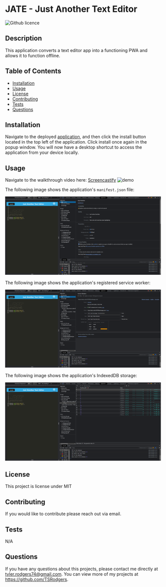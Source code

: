 # JATE - Just Another Text Editor
  ![Github licence](http://img.shields.io/badge/license-MIT-blue.svg)

  
  ## Description 
  This application converts a text editor app into a functioning PWA and allows it to function offline. 

  ## Table of Contents
  * [Installation](#installation)
  * [Usage](#usage)
  * [License](#license)
  * [Contributing](#contributing)
  * [Tests](#tests)
  * [Questions](#questions)
  
  ## Installation 
  Navigate to the deployed [application](https://salty-castle-85709.herokuapp.com/), and then click the install button located in the top left of the application. Click install once again in the popup window. You will now have a desktop shortcut to access the application from your device locally.

  ## Usage 
  Navigate to the walkthrough video here: [Screencastify](https://drive.google.com/file/d/1smifrf2WMzYejQA5fCBgxk1fFNT7VYBK/view)
  <img src='images/jate-gif.gif' alt='demo' /><br/>
  
  The following image shows the application's `manifest.json` file:

  <img src='images/jate-man.png' alt='demo'>

  The following image shows the application's registered service worker: 

  <img src='images/jate-sw.png' alt='demo' />

  The following image shows the application's IndexedDB storage:

  <img src='images/jate-db.png' alt='demo' />

  ## License 
  This project is license under MIT

  ## Contributing 
  If you would like to contribute please reach out via email.

  ## Tests
  N/A

  ## Questions
  If you have any questions about this projects, please contact me directly at tyler.rodgers74@gmail.com. You can view more of my projects at https://github.com/TSRodgers.

